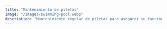 ```yaml
---
title: "Mantenimiento de piletas"
image: "/images/swimming-pool.webp"
description: "Mantenimiento regular de piletas para asegurar su funcionamiento óptimo y prolongar su vida útil."
---
```

